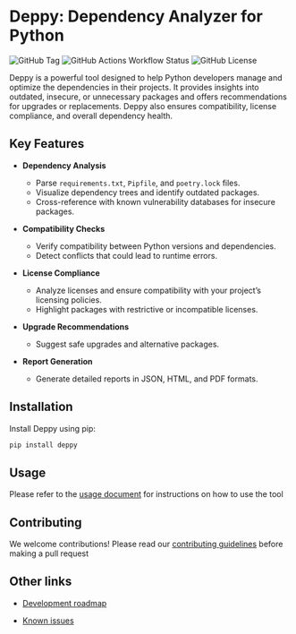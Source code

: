 # Deppy: Dependency Analyzer for Python

![GitHub Tag](https://img.shields.io/github/v/tag/samuele-mattiuzzo/deppy) ![GitHub Actions Workflow Status](https://img.shields.io/github/actions/workflow/status/samuele-mattiuzzo/deppy/run_tests.yml) ![GitHub License](https://img.shields.io/github/license/samuele-mattiuzzo/deppy)

Deppy is a powerful tool designed to help Python developers manage and optimize the dependencies in their projects. It provides insights into outdated, insecure, or unnecessary packages and offers recommendations for upgrades or replacements. Deppy also ensures compatibility, license compliance, and overall dependency health.

## Key Features

- **Dependency Analysis**
  - Parse `requirements.txt`, `Pipfile`, and `poetry.lock` files.
  - Visualize dependency trees and identify outdated packages.
  - Cross-reference with known vulnerability databases for insecure packages.

- **Compatibility Checks**
  - Verify compatibility between Python versions and dependencies.
  - Detect conflicts that could lead to runtime errors.

- **License Compliance**
  - Analyze licenses and ensure compatibility with your project’s licensing policies.
  - Highlight packages with restrictive or incompatible licenses.

- **Upgrade Recommendations**
  - Suggest safe upgrades and alternative packages.
  
- **Report Generation**
  - Generate detailed reports in JSON, HTML, and PDF formats.

## Installation

Install Deppy using pip:

```bash
pip install deppy
```

## Usage

Please refer to the [usage document](/docs/USAGE.md) for instructions on how to use the tool

## Contributing

We welcome contributions! Please read our [contributing guidelines](/docs/CONTRIBUTING.md) before making a pull request

## Other links

- [Development roadmap](/docs/ROADMAP.md)

- [Known issues](/docs/ISSUES.md)
